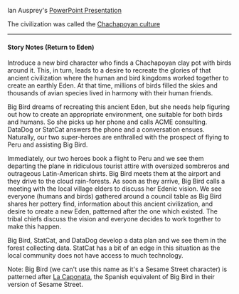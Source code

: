 
Ian Ausprey's [PowerPoint Presentation](https://uflorida-my.sharepoint.com/:p:/g/personal/iausprey_ufl_edu/EUJKWOEhYVVAnl_kssA1koIBMHsD4NneiYTV5JXfs8FSow)

The civilization was called the [Chachapoyan culture](https://en.wikipedia.org/wiki/Chachapoya_culture)

-----------------------------------------------------
#### Story Notes (Return to Eden)

Introduce a new bird character who finds a Chachapoyan clay pot with birds around it.  This, in turn, leads to a desire to recreate the glories of that ancient civilization where the human and bird kingdoms worked together to create an earthly Eden.  At that time, millions of birds filled the skies and thousands of avian species lived in harmony with their human friends.

Big Bird dreams of recreating this ancient Eden, but she needs help figuring out how to create an appropriate environment, one suitable for both birds and humans.  So she picks up her phone and calls ACME consulting.  DataDog or StatCat answers the phone and a conversation ensues.  Naturally, our two super-heroes are enthralled with the prospect of flying to Peru and assisting Big Bird.

Immediately, our two heroes book a flight to Peru and we see them departing the plane in ridiculous tourist attire with oversized sombreros and outrageous Latin-American shirts.  Big Bird meets them at the airport and they drive to the cloud rain-forests.  As soon as they arrive, Big Bird calls a meeting with the local village elders to discuss her Edenic vision.  We see everyone (humans and birds) gathered around a council table as Big Bird shares her pottery find, information about this ancient civilization, and desire to create a new Eden, patterned after the one which existed.  The tribal chiefs discuss the vision and everyone decides to work together to make this happen.

Big Bird, StatCat, and DataDog develop a data plan and we see them in the forest collecting data.  StatCat has a bit of an edge in this situation as the local community does not have access to much technology.

Note: Big Bird (we can't use this name as it's a Sesame Street character) is patterned after [La Caponata](https://es.wikipedia.org/wiki/La_Gallina_Caponata), the Spanish equivalent of Big Bird in their version of Sesame Street.


